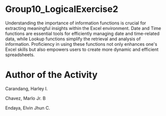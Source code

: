 # Group10_LogicalExercise2

Understanding the importance of information functions is crucial for extracting meaningful insights within the Excel environment. Date and Time functions are essential tools for efficiently managing date and time-related data, while Lookup functions simplify the retrieval and analysis of information. Proficiency in using these functions not only enhances one's Excel skills but also empowers users to create more dynamic and efficient spreadsheets.

# Author of the Activity
Carandang, Harley I.

Chavez, Marlo Jr. B

Endaya, Elvin Jhun C.

